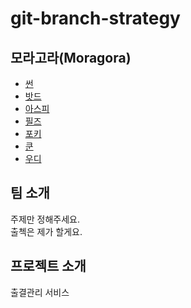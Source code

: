 # git-branch-strategy

## 모라고라(Moragora)

- [썬](sun.md)
- [밧드](kamwoo.md)
- [아스피](Azpi.md)
- [필즈](Philz.md)
- [포키](forky.md)
- [쿤](kun.md)
- [우디](./woody.md)

## 팀 소개

주제만 정해주세요.  
출첵은 제가 할게요.

## 프로젝트 소개
출결관리 서비스
